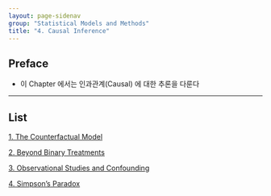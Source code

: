 ```yaml
---
layout: page-sidenav
group: "Statistical Models and Methods"
title: "4. Causal Inference"
---
```


## Preface

- 이 Chapter 에서는 인과관계(Causal) 에 대한 추론을 다룬다


---

## List

[1. The Counterfactual Model](https://sungbinlim.github.io/sl/docs/aos3/0401)

[2. Beyond Binary Treatments](https://sungbinlim.github.io/sl/docs/aos3/0402)

[3. Observational Studies and Confounding](https://sungbinlim.github.io/sl/docs/aos3/0403)

[4. Simpson’s Paradox](https://sungbinlim.github.io/sl/docs/aos3/0404)

